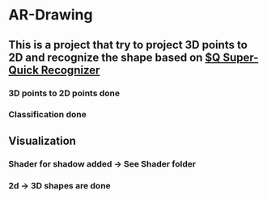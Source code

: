 # AR-Drawing
## This is a project that try to project 3D points to 2D and recognize the shape based on [$Q Super-Quick Recognizer](http://depts.washington.edu/madlab/proj/dollar/qdollar.html)
### 3D points to 2D points done
### Classification done
## Visualization
### Shader for shadow added -> See Shader folder
### 2d -> 3D shapes are done

